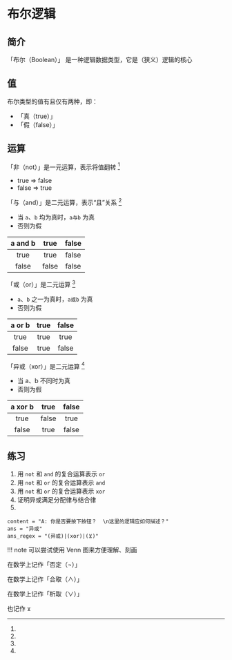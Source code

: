 # 布尔逻辑
## 简介
「布尔（Boolean）」 是一种逻辑数据类型，它是（狭义）逻辑的核心

## 值
布尔类型的值有且仅有两种，即：
* 「真（true）」
* 「假（false）」

## 运算
「非（not）」是一元运算，表示将值翻转 [^1]
* true => false
* false => true

「与（and）」是二元运算，表示“且”关系 [^2]
* 当 `a`、`b` 均为真时，`a与b` 为真
* 否则为假

| a and b | true | false |
| :-: | :-: | :-: |
| true | true | false |
| false | false | false |

「或（or）」是二元运算 [^3]
* `a`、`b` 之一为真时，`a或b` 为真
* 否则为假

| a or b | true | false |
| :-: | :-: | :-: |
| true | true | true |
| false | true | false |

「异或（xor）」是二元运算 [^4]
* 当 a、b 不同时为真
* 否则为假

| a xor b | true | false |
| :-: | :-: | :-: |
| true | false | true |
| false | true | false |

## 练习
1. 用 `not` 和 `and` 的复合运算表示 `or`
2. 用 `not` 和 `or` 的复合运算表示 `and`
3. 用 `not` 和 `or` 的复合运算表示 `xor`
4. 证明异或满足分配律与结合律
5. 
```insert-fill
content = "A: 你是否要按下按钮？  \n这里的逻辑应如何描述？"
ans = "异或"
ans_regex = "(异或)|(xor)|(⊻)"
```

!!! note
	可以尝试使用 Venn 图来方便理解、刻画

[^1]:
在数学上记作「否定（¬）」
[^2]:
在数学上记作「合取（∧）」
[^3]:
在数学上记作「析取（∨）」
[^4]:
也记作 `⊻`
